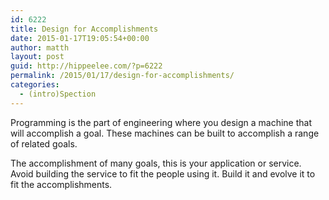 ```yaml
---
id: 6222
title: Design for Accomplishments
date: 2015-01-17T19:05:54+00:00
author: matth
layout: post
guid: http://hippeelee.com/?p=6222
permalink: /2015/01/17/design-for-accomplishments/
categories:
  - (intro)Spection
---
```

Programming is the part of engineering where you design a machine that will accomplish a goal. These machines can be built to accomplish a range of related goals.

The accomplishment of many goals, this is your application or service. Avoid building the service to fit the people using it. Build it and evolve it to fit the accomplishments.
